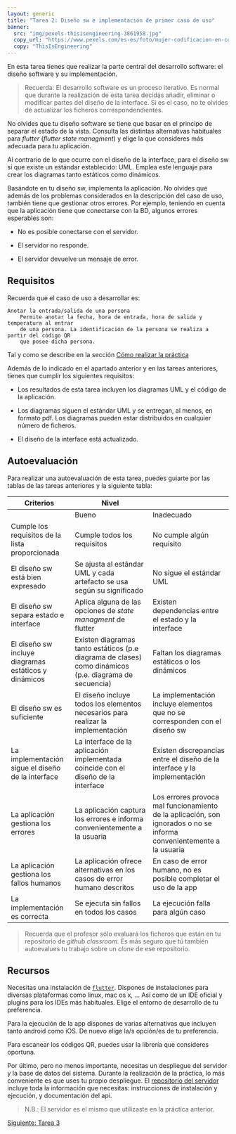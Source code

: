 ```yaml
---
layout: generic
title: "Tarea 2: Diseño sw e implementación de primer caso de uso"
banner:
  src: "img/pexels-thisisengineering-3861958.jpg"
  copy_url: "https://www.pexels.com/es-es/foto/mujer-codificacion-en-computadora-3861958/"
  copy: "ThisIsEngineering"
---
```


En esta tarea tienes que realizar la parte central del desarrollo
software: el diseño software y su implementación.


> Recuerda: El desarrollo software es un proceso iterativo. Es normal
> que durante la realización de esta tarea decidas añadir, eliminar o
> modificar partes del diseño de la interface. Si es el caso, no te
> olvides de actualizar los ficheros correspondendientes.


No olvides que tu diseño software se tiene que basar en el principo de
separar el estado de la vista. Consulta las distintas alternativas
habituales para _flutter_ (_flutter state managment_) y elige la que
consideres más adecuada para tu aplicación.

Al contrario de lo que ocurre con el diseño de la interface, para el
diseño sw sí que existe un estándar establecido: UML. Emplea este
lenguaje para crear los diagramas tanto estáticos como
dinámicos.

Basándote en tu diseño sw, implementa la aplicación. No olvides que
además de los problemas considerados en la descripción del caso de
uso, también tiene que gestionar otros errores. Por ejemplo, teniendo
en cuenta que la aplicación tiene que conectarse con la BD, algunos
errores esperables son:

  - No es posible conectarse con el servidor.
  
  - El servidor no responde.
  
  - El servidor devuelve un mensaje de error.


## Requisitos

Recuerda que el caso de uso a desarrollar es:

    Anotar la entrada/salida de una persona
		Permite anotar la fecha, hora de entrada, hora de salida y temperatura al entrar
        de una persona. La identificación de la persona se realiza a partir del código QR
        que posee dicha persona.

Tal y como se describe en la sección <a
href="{{page.url|baseUrl}}howto" class="button big">Cómo realizar la
práctica</a>

Además de lo indicado en el apartado anterior y en las tareas
anteriores, tienes que cumplir los siguientes requisitos:

  - Los resultados de esta tarea incluyen los diagramas UML y el
    código de la aplicación.
	
  - Los diagramas siguen el estándar UML y se entregan, al menos, en
    formato pdf. Los diagramas pueden estar distribuidos en cualquier
    número de ficheros.
	
  - El diseño de la interface está actualizado.


## Autoevaluación

Para realizar una autoevaluación de esta tarea, puedes guiarte por las
tablas de las tareas anteriores y la siguiente tabla:


| Criterios | Nivel ||
|-----------| ----- |-|
|           |  Bueno | Inadecuado |
| Cumple los requisitos de la lista proporcionada | Cumple todos los requisitos | No cumple algún requisito |
| El diseño sw está bien expresado | Se ajusta al estándar UML y cada artefacto se usa según su significado | No sigue el estándar UML |
| El diseño sw separa estado e interface | Aplica alguna de las opciones de _state managment_ de flutter | Existen dependencias entre el estado y la interface |
| El diseño sw incluye diagramas estáticos y dinámicos | Existen diagramas tanto estáticos (p.e diagrama de clases) como dinámicos (p.e. diagrama de secuencia) | Faltan los diagramas estáticos o los dinámicos |
| El diseño sw es suficiente | El diseño incluye todos los elementos necesarios para realizar la implementación | La implementación incluye elementos que no se corresponden con el diseño sw |
| La implementación sigue el diseño de la interface | La interface de la aplicación implementada coincide con el diseño de la interface  | Existen discrepancias entre el diseño de la interface y la implementación |
| La aplicación gestiona los errores | La aplicación captura los errores e informa convenientemente a la usuaria | Los errores provoca mal funcionamiento de la aplicación, son ignorados o no se informa convenientemente a la usuaria |
| La aplicación gestiona los fallos humanos | La aplicación ofrece alternativas en los casos de error humano descritos | En caso de error humano, no es posible completar el uso de la app |
| La implementación es correcta | Se ejecuta sin fallos en todos los casos | La ejecución falla para algún caso |


> Recuerda que el profesor sólo evaluará los ficheros que están en tu
> repositorio de _github classroom_. Es más seguro que tú también
> autoevalues tu trabajo sobre un _clone_ de ese repositorio.


## Recursos

Necesitas una instalación de
[`flutter`](https://flutter.dev/). Dispones de instalaciones para
diversas plataformas como linux, mac os x, ... Así como de un IDE
oficial y plugins para los IDEs más habituales. Elige el entorno de
desarrollo de tu preferencia.

Para la ejecución de la app dispones de varias alternativas que
incluyen tanto android como iOS. De nuevo elige la/s opción/es de
tu preferencia.

Para escanear los códigos QR, puedes usar la librería que consideres
oportuna.

Por último, pero no menos importante, necesitas un despliegue del
servidor y la base de datos del sistema. Durante la realización de la
práctica, lo más conveniente es que uses tu propio despliegue. El
[repositorio del
servidor](https://github.com/nbarreira/ipm2122-server) incluye toda la
información que necesitas: instrucciones de instalación y ejecución, y
documentación del api.

> N.B.: El servidor es el mismo que utilizaste en la práctica anterior.
  
<a href="{{page.url|baseUrl}}tarea_3" class="paper-btn">Siguiente: Tarea 3</a>
